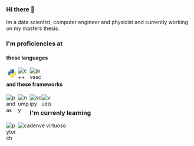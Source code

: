 ### Hi there 👋

Im a data scientist, computer engineer and physicist and currently working on my masters thesis.

### I'm proficiencies at

#### these languages
<img align="left" height="32" width="32" alt="python" src="https://raw.githubusercontent.com/github/explore/80688e429a7d4ef2fca1e82350fe8e3517d3494d/topics/python/python.png" />
<img align="left" height="32" width="32" alt="c++" src="https://unpkg.com/simple-icons@v5/icons/cplusplus.svg" />
<img align="left" height="32" width="32" alt="javascript" src="https://unpkg.com/simple-icons@v5/icons/javascript.svg" />

<br />

#### and these frameworks
<img align="left" width="32" alt="pandas" src="https://unpkg.com/simple-icons@v5/icons/pandas.svg" />
<img align="left" width="32" alt="numpy" src="https://unpkg.com/simple-icons@v5/icons/numpy.svg" />
<img align="left" width="32" alt="scipy" src="https://unpkg.com/simple-icons@v5/icons/scipy.svg" />

<img align="left" height="32" width="32" alt="vuejs" src="https://unpkg.com/simple-icons@v5/icons/vuedotjs.svg" />


<br />

### I'm currenly learning
<img align="left" width="32" alt="pytorch" src="https://unpkg.com/simple-icons@v5/icons/pytorch.svg" />
<img align="left" height="20" alt="cadenve virtuoso" src="https://upload.wikimedia.org/wikipedia/commons/4/48/Cadence-Logo.svg" />



<!--
**acereca/acereca** is a ✨ _special_ ✨ repository because its `README.md` (this file) appears on your GitHub profile.

Here are some ideas to get you started:

- 🔭 I’m currently working on ...
- 🌱 I’m currently learning ...
- 👯 I’m looking to collaborate on ...
- 🤔 I’m looking for help with ...
- 💬 Ask me about ...
- 📫 How to reach me: ...
- 😄 Pronouns: ...
- ⚡ Fun fact: ...
-->

